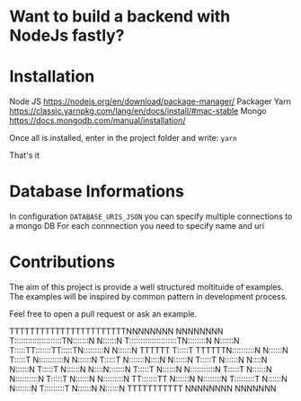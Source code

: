 # Want to build a backend with NodeJs fastly?

# Installation
Node JS https://nodejs.org/en/download/package-manager/
Packager Yarn https://classic.yarnpkg.com/lang/en/docs/install/#mac-stable
Mongo https://docs.mongodb.com/manual/installation/

Once all is installed, enter in the project folder and write:
`yarn`

That's it


# Database Informations

In configuration `DATABASE_URIS_JSON` you can specify multiple connections to a mongo DB
For each connnection you need to specify name and uri

# Contributions 

The aim of this project is provide a well structured moltituide of examples.
The examples will be inspired by common pattern in development process.

Feel free to open a pull request or ask an example.



                                               
                                               
TTTTTTTTTTTTTTTTTTTTTTTNNNNNNNN        NNNNNNNN
T:::::::::::::::::::::TN:::::::N       N::::::N
T:::::::::::::::::::::TN::::::::N      N::::::N
T:::::TT:::::::TT:::::TN:::::::::N     N::::::N
TTTTTT  T:::::T  TTTTTTN::::::::::N    N::::::N
        T:::::T        N:::::::::::N   N::::::N
        T:::::T        N:::::::N::::N  N::::::N
        T:::::T        N::::::N N::::N N::::::N
        T:::::T        N::::::N  N::::N:::::::N
        T:::::T        N::::::N   N:::::::::::N
        T:::::T        N::::::N    N::::::::::N
        T:::::T        N::::::N     N:::::::::N
      TT:::::::TT      N::::::N      N::::::::N
      T:::::::::T      N::::::N       N:::::::N
      T:::::::::T      N::::::N        N::::::N
      TTTTTTTTTTT      NNNNNNNN         NNNNNNN

